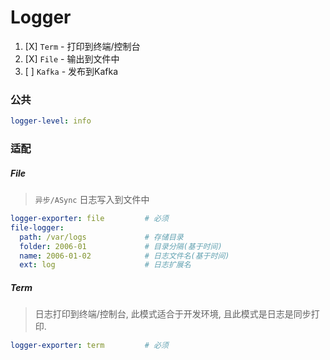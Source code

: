 # Logger

1. [X] `Term` - 打印到终端/控制台
2. [X] `File` - 输出到文件中
3. [ ] `Kafka` - 发布到Kafka

### 公共

```yaml
logger-level: info
```

### 适配

##### File

> `异步/ASync` 日志写入到文件中

```yaml
logger-exporter: file         # 必须
file-logger:
  path: /var/logs             # 存储目录
  folder: 2006-01             # 目录分隔(基于时间)
  name: 2006-01-02            # 日志文件名(基于时间)
  ext: log                    # 日志扩展名
```

##### Term

> 日志打印到终端/控制台, 此模式适合于开发环境, 且此模式是日志是同步打印.

```yaml
logger-exporter: term         # 必须
```
